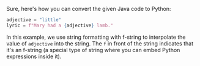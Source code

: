 Sure, here's how you can convert the given Java code to Python:
```python
adjective = "little"
lyric = f"Mary had a {adjective} lamb."
```
In this example, we use string formatting with f-string to interpolate the value of `adjective` into the string. The `f` in front of the string indicates that it's an f-string (a special type of string where you can embed Python expressions inside it).
